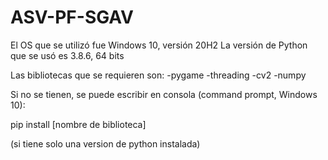 # ASV-PF-SGAV

El OS que se utilizó fue Windows 10, versión 20H2
La versión de Python que se usó es 3.8.6, 64 bits

Las bibliotecas que se requieren son:
-pygame
-threading
-cv2
-numpy

Si no se tienen, se puede escribir en consola (command prompt, Windows 10):

pip install [nombre de biblioteca]

(si tiene solo una version de python instalada)


